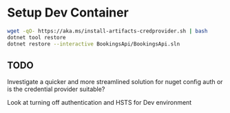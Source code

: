 # Setup Dev Container

``` bash
wget -qO- https://aka.ms/install-artifacts-credprovider.sh | bash
dotnet tool restore
dotnet restore --interactive BookingsApi/BookingsApi.sln
```

## TODO

Investigate a quicker and more streamlined solution for nuget config auth or is the credential provider suitable?

Look at turning off authentication and HSTS for Dev environment
